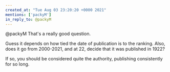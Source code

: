 ```yaml
---
created_at: "Tue Aug 03 23:20:20 +0000 2021"
mentions: ['packyM']
in_reply_to: @packyM
---
```


@packyM That's a really good question.

Guess it depends on how tied the date of publication is to the ranking. Also, does it go from 2000-2021, and at 22, decide that it was published in 1922? 

If so, you should be considered quite the authority,  publishing consistently for so long.
